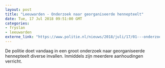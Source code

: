 ```yaml
---
layout: post
title: "Leeuwarden - Onderzoek naar georganiseerde hennepteelt"
date: Tue, 17 Jul 2018 09:51:00 GMT
categories: 
- fryslan 
- leeuwarden 
externe_link: "https://www.politie.nl/nieuws/2018/juli/17/01---onderzoek-naar-georganiseerde-hennepteelt.html"
---
```


De politie doet vandaag in een groot onderzoek naar georganiseerde hennepteelt diverse invallen. Inmiddels zijn meerdere aanhoudingen verricht.
